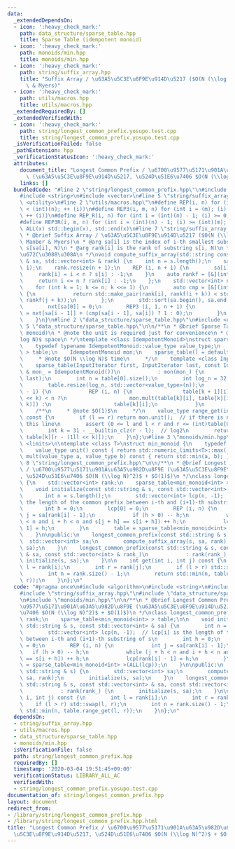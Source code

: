 ```yaml
---
data:
  _extendedDependsOn:
  - icon: ':heavy_check_mark:'
    path: data_structure/sparse_table.hpp
    title: Sparse Table (idempotent monoid)
  - icon: ':heavy_check_mark:'
    path: monoids/min.hpp
    title: monoids/min.hpp
  - icon: ':heavy_check_mark:'
    path: string/suffix_array.hpp
    title: "Suffix Array / \u63A5\u5C3E\u8F9E\u914D\u5217 ($O(N (\\log N)^2)$, Manber\
      \ & Myers)"
  - icon: ':heavy_check_mark:'
    path: utils/macros.hpp
    title: utils/macros.hpp
  _extendedRequiredBy: []
  _extendedVerifiedWith:
  - icon: ':heavy_check_mark:'
    path: string/longest_common_prefix.yosupo.test.cpp
    title: string/longest_common_prefix.yosupo.test.cpp
  _isVerificationFailed: false
  _pathExtension: hpp
  _verificationStatusIcon: ':heavy_check_mark:'
  attributes:
    document_title: "Longest Common Prefix / \u6700\u9577\u5171\u901A\u63A5\u982D\u8F9E\
      \ (\u63A5\u5C3E\u8F9E\u914D\u5217, \u524D\u51E6\u7406 $O(N (\\log N)^2)$ + $O(1)$)"
    links: []
  bundledCode: "#line 2 \"string/longest_common_prefix.hpp\"\n#include <algorithm>\n\
    #include <string>\n#include <vector>\n#line 5 \"string/suffix_array.hpp\"\n#include\
    \ <utility>\n#line 2 \"utils/macros.hpp\"\n#define REP(i, n) for (int i = 0; (i)\
    \ < (int)(n); ++ (i))\n#define REP3(i, m, n) for (int i = (m); (i) < (int)(n);\
    \ ++ (i))\n#define REP_R(i, n) for (int i = (int)(n) - 1; (i) >= 0; -- (i))\n\
    #define REP3R(i, m, n) for (int i = (int)(n) - 1; (i) >= (int)(m); -- (i))\n#define\
    \ ALL(x) std::begin(x), std::end(x)\n#line 7 \"string/suffix_array.hpp\"\n\n/**\n\
    \ * @brief Suffix Array / \u63A5\u5C3E\u8F9E\u914D\u5217 ($O(N (\\log N)^2)$,\
    \ Manber & Myers)\n * @arg sa[i] is the index of i-th smallest substring of s,\
    \ s[sa[i], N)\n * @arg rank[i] is the rank of substring s[i, N)\n * @note \u87FB\
    \u672C\u3088\u308A\n */\nvoid compute_suffix_array(std::string const & s, std::vector<int>\
    \ & sa, std::vector<int> & rank) {\n    int n = s.length();\n    sa.resize(n +\
    \ 1);\n    rank.resize(n + 1);\n    REP (i, n + 1) {\n        sa[i] = i;\n   \
    \     rank[i] = i < n ? s[i] : -1;\n    }\n    auto rankf = [&](int i) {\n   \
    \     return i <= n ? rank[i] : -1;\n    };\n    std::vector<int> nxt(n + 1);\n\
    \    for (int k = 1; k <= n; k <<= 1) {\n        auto cmp = [&](int i, int j)\
    \ {\n            return std::make_pair(rank[i], rankf(i + k)) < std::make_pair(rank[j],\
    \ rankf(j + k));\n        };\n        std::sort(sa.begin(), sa.end(), cmp);\n\
    \        nxt[sa[0]] = 0;\n        REP3 (i, 1, n + 1) {\n            nxt[sa[i]]\
    \ = nxt[sa[i - 1]] + (cmp(sa[i - 1], sa[i]) ? 1 : 0);\n        }\n        rank.swap(nxt);\n\
    \    }\n}\n#line 2 \"data_structure/sparse_table.hpp\"\n#include <cassert>\n#line\
    \ 5 \"data_structure/sparse_table.hpp\"\n\n/**\n * @brief Sparse Table (idempotent\
    \ monoid)\n * @note the unit is required just for convenience\n * @note $O(N \\\
    log N)$ space\n */\ntemplate <class IdempotentMonoid>\nstruct sparse_table {\n\
    \    typedef typename IdempotentMonoid::value_type value_type;\n    std::vector<std::vector<value_type>\
    \ > table;\n    IdempotentMonoid mon;\n    sparse_table() = default;\n\n    /**\n\
    \     * @note $O(N \\log N)$ time\n     */\n    template <class InputIterator>\n\
    \    sparse_table(InputIterator first, InputIterator last, const IdempotentMonoid\
    \ & mon_ = IdempotentMonoid())\n            : mon(mon_) {\n        table.emplace_back(first,\
    \ last);\n        int n = table[0].size();\n        int log_n = 32 - __builtin_clz(n);\n\
    \        table.resize(log_n, std::vector<value_type>(n));\n        REP (k, log_n\
    \ - 1) {\n            REP (i, n) {\n                table[k + 1][i] = i + (1ll\
    \ << k) < n ?\n                    mon.mult(table[k][i], table[k][i + (1ll <<\
    \ k)]) :\n                    table[k][i];\n            }\n        }\n    }\n\n\
    \    /**\n     * @note $O(1)$\n     */\n    value_type range_get(int l, int r)\
    \ const {\n        if (l == r) return mon.unit();  // if there is no unit, remove\
    \ this line\n        assert (0 <= l and l < r and r <= (int)table[0].size());\n\
    \        int k = 31 - __builtin_clz(r - l);  // log2\n        return mon.mult(table[k][l],\
    \ table[k][r - (1ll << k)]);\n    }\n};\n#line 3 \"monoids/min.hpp\"\n#include\
    \ <limits>\n\ntemplate <class T>\nstruct min_monoid {\n    typedef T value_type;\n\
    \    value_type unit() const { return std::numeric_limits<T>::max(); }\n    value_type\
    \ mult(value_type a, value_type b) const { return std::min(a, b); }\n};\n#line\
    \ 8 \"string/longest_common_prefix.hpp\"\n\n/**\n * @brief Longest Common Prefix\
    \ / \u6700\u9577\u5171\u901A\u63A5\u982D\u8F9E (\u63A5\u5C3E\u8F9E\u914D\u5217\
    , \u524D\u51E6\u7406 $O(N (\\log N)^2)$ + $O(1)$)\n */\nclass longest_common_prefix\
    \ {\n    std::vector<int> rank;\n    sparse_table<min_monoid<int> > table;\n\n\
    \    void initialize(const std::string & s, const std::vector<int> & sa) {\n \
    \       int n = s.length();\n        std::vector<int> lcp(n, -1);  // lcp[i] is\
    \ the length of the common prefix between i-th and (i+1)-th substring of s\n \
    \       int h = 0;\n        lcp[0] = 0;\n        REP (i, n) {\n            int\
    \ j = sa[rank[i] - 1];\n            if (h > 0) -- h;\n            while (j + h\
    \ < n and i + h < n and s[j + h] == s[i + h]) ++ h;\n            lcp[rank[i] -\
    \ 1] = h;\n        }\n        table = sparse_table<min_monoid<int> >(ALL(lcp));\n\
    \    }\n\npublic:\n    longest_common_prefix(const std::string & s) {\n      \
    \  std::vector<int> sa;\n        compute_suffix_array(s, sa, rank);\n        initialize(s,\
    \ sa);\n    }\n    longest_common_prefix(const std::string & s, const std::vector<int>\
    \ & sa, const std::vector<int> & rank_)\n            : rank(rank_) {\n       \
    \ initialize(s, sa);\n    }\n\n    int get(int i, int j) const {\n        int\
    \ l = rank[i];\n        int r = rank[j];\n        if (l > r) std::swap(l, r);\n\
    \        int n = rank.size() - 1;\n        return std::min(n, table.range_get(l,\
    \ r));\n    }\n};\n"
  code: "#pragma once\n#include <algorithm>\n#include <string>\n#include <vector>\n\
    #include \"string/suffix_array.hpp\"\n#include \"data_structure/sparse_table.hpp\"\
    \n#include \"monoids/min.hpp\"\n\n/**\n * @brief Longest Common Prefix / \u6700\
    \u9577\u5171\u901A\u63A5\u982D\u8F9E (\u63A5\u5C3E\u8F9E\u914D\u5217, \u524D\u51E6\
    \u7406 $O(N (\\log N)^2)$ + $O(1)$)\n */\nclass longest_common_prefix {\n    std::vector<int>\
    \ rank;\n    sparse_table<min_monoid<int> > table;\n\n    void initialize(const\
    \ std::string & s, const std::vector<int> & sa) {\n        int n = s.length();\n\
    \        std::vector<int> lcp(n, -1);  // lcp[i] is the length of the common prefix\
    \ between i-th and (i+1)-th substring of s\n        int h = 0;\n        lcp[0]\
    \ = 0;\n        REP (i, n) {\n            int j = sa[rank[i] - 1];\n         \
    \   if (h > 0) -- h;\n            while (j + h < n and i + h < n and s[j + h]\
    \ == s[i + h]) ++ h;\n            lcp[rank[i] - 1] = h;\n        }\n        table\
    \ = sparse_table<min_monoid<int> >(ALL(lcp));\n    }\n\npublic:\n    longest_common_prefix(const\
    \ std::string & s) {\n        std::vector<int> sa;\n        compute_suffix_array(s,\
    \ sa, rank);\n        initialize(s, sa);\n    }\n    longest_common_prefix(const\
    \ std::string & s, const std::vector<int> & sa, const std::vector<int> & rank_)\n\
    \            : rank(rank_) {\n        initialize(s, sa);\n    }\n\n    int get(int\
    \ i, int j) const {\n        int l = rank[i];\n        int r = rank[j];\n    \
    \    if (l > r) std::swap(l, r);\n        int n = rank.size() - 1;\n        return\
    \ std::min(n, table.range_get(l, r));\n    }\n};\n"
  dependsOn:
  - string/suffix_array.hpp
  - utils/macros.hpp
  - data_structure/sparse_table.hpp
  - monoids/min.hpp
  isVerificationFile: false
  path: string/longest_common_prefix.hpp
  requiredBy: []
  timestamp: '2020-03-04 19:51:45+09:00'
  verificationStatus: LIBRARY_ALL_AC
  verifiedWith:
  - string/longest_common_prefix.yosupo.test.cpp
documentation_of: string/longest_common_prefix.hpp
layout: document
redirect_from:
- /library/string/longest_common_prefix.hpp
- /library/string/longest_common_prefix.hpp.html
title: "Longest Common Prefix / \u6700\u9577\u5171\u901A\u63A5\u982D\u8F9E (\u63A5\
  \u5C3E\u8F9E\u914D\u5217, \u524D\u51E6\u7406 $O(N (\\log N)^2)$ + $O(1)$)"
---
```

